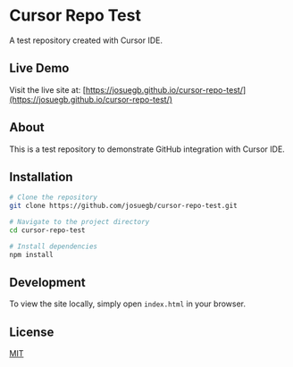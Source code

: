 # Cursor Repo Test

A test repository created with Cursor IDE.

## Live Demo

Visit the live site at: [https://josuegb.github.io/cursor-repo-test/](https://josuegb.github.io/cursor-repo-test/)

## About

This is a test repository to demonstrate GitHub integration with Cursor IDE.

## Installation

```bash
# Clone the repository
git clone https://github.com/josuegb/cursor-repo-test.git

# Navigate to the project directory
cd cursor-repo-test

# Install dependencies
npm install
```

## Development

To view the site locally, simply open `index.html` in your browser.

## License

[MIT](https://choosealicense.com/licenses/mit/)